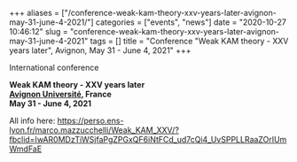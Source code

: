 +++
aliases = ["/conference-weak-kam-theory-xxv-years-later-avignon-may-31-june-4-2021/"]
categories = ["events", "news"]
date = "2020-10-27 10:46:12"
slug = "conference-weak-kam-theory-xxv-years-later-avignon-may-31-june-4-2021"
tags = []
title = "Conference \"Weak KAM theory - XXV years later\", Avignon, May 31 - June 4, 2021"
+++

International conference

**Weak KAM theory - XXV years later**  
**[Avignon Université](https://univ-avignon.fr/), France**  
**May 31 - June 4, 2021**

All info here:
<https://perso.ens-lyon.fr/marco.mazzucchelli/Weak_KAM_XXV/?fbclid=IwAR0MDzTiWSjfaPgZPGxQF6iNtFCd_ud7cQi4_UvSPPLLRaaZOrIUmWmdFaE>
